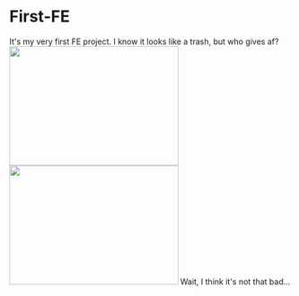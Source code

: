 # First-FE
It's my very first FE project. I know it looks like a trash, but who gives af?
<img src="https://user-images.githubusercontent.com/91788925/139457577-328bbe52-e9c1-4d17-9131-cc842f89adf5.jpg" width="300.5" height="212">
<img src="https://user-images.githubusercontent.com/91788925/139457595-df5ac2ca-0887-41db-8fe1-644000998eb0.jpg" width="300.5" height="212">
Wait, I think it's not that bad...
